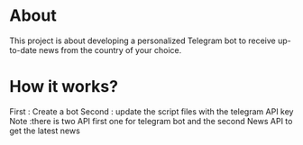 # About
This project is about developing a personalized Telegram bot to receive up-to-date news from the country of your choice.
# How it works?
First : Create a bot
Second : update the script files with the telegram API key
Note :there is two API first one for telegram bot and the second News API to get the latest news

